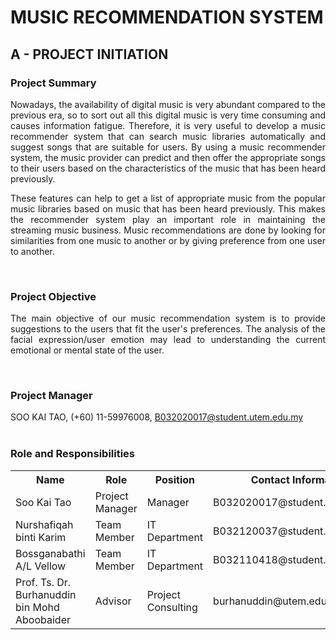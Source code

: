 # MUSIC RECOMMENDATION SYSTEM

## A - PROJECT INITIATION

### Project Summary
<p align="justify">Nowadays, the availability of digital music is very abundant compared to the previous era, so to sort out all this digital music is very time consuming and causes information fatigue. Therefore, it is very useful to develop a music recommender system that can search music libraries automatically and suggest songs that are suitable for users. By using a music recommender system, the music provider can predict and then offer the appropriate songs to their users based on the characteristics of the music that has been heard previously. </p>

<p align="justify">These features can help to get a list of appropriate music from the popular music libraries based on music that has been heard previously. This makes the recommender system play an important role in maintaining the streaming music business. Music recommendations are done by looking for similarities from one music to another or by giving preference from one user to another. </p>
<br/>

### Project Objective
<p align="justify">The main objective of our music recommendation system is to provide suggestions to the users that fit the user's preferences. The analysis of the facial expression/user emotion may lead to understanding the current emotional or mental state of the user. </p>
<br/>

### Project Manager
SOO KAI TAO, (+60) 11-59976008, B032020017@student.utem.edu.my
<br/><br/>

### Role and Responsibilities
<table>
	<tr>
		<th>Name</th>
		<th>Role</th>
		<th>Position</th>
		<th>Contact Information</th>
	</tr>
	<tr>
		<td>Soo Kai Tao</td>
		<td>Project Manager</td>
		<td>Manager</td>
		<td>B032020017@student.utem.edu.my</td>
	</tr>
	<tr>
		<td>Nurshafiqah binti Karim</td>
		<td>Team Member</td>
		<td>IT Department</td>
		<td>B032120037@student.utem.edu.my</td>
	</tr>
	<tr>
		<td>Bossganabathi A/L Vellow</td>
		<td>Team Member</td>
		<td>IT Department</td>
		<td>B032110418@student.utem.edu.my</td>
	</tr>
	<tr>
		<td>Prof. Ts. Dr. Burhanuddin bin Mohd Aboobaider</td>
		<td>Advisor</td>
		<td>Project Consulting</td>
		<td>burhanuddin@utem.edu.my</td>
	</tr>
</table>
